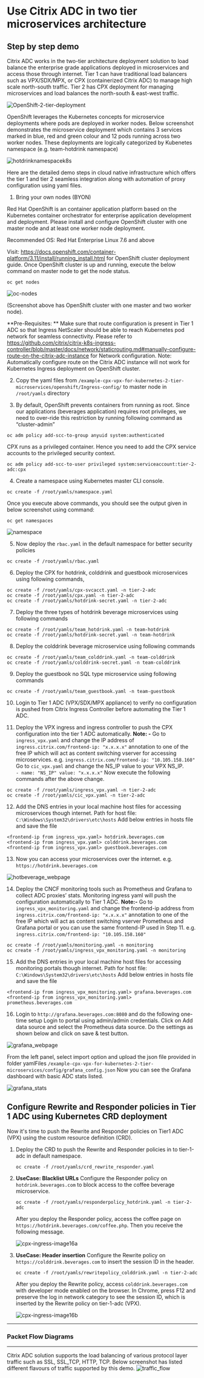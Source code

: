 
Use Citrix ADC in two tier microservices architecture
=====================================================


Step by step demo
-----------------

Citrix ADC works in the two-tier architecture deployment solution to load balance the enterprise grade applications deployed in microservices and access those through internet. Tier 1 can have traditional load balancers such as VPX/SDX/MPX, or CPX (containerized Citrix ADC) to manage high scale north-south traffic. Tier 2 has CPX deployment for managing microservices and load balances the north-south & east-west traffic.

![OpenShift-2-tier-deployment](https://user-images.githubusercontent.com/48945413/59842745-c6a98a80-9374-11e9-8f1e-d1e0c7413313.PNG)


OpenShift leverages the Kubernetes concepts for microservice deployments where pods are deployed in worker nodes. Below screenshot demonstrates the microservice deployment which contains 3 services marked in blue, red and green colour and 12 pods running across two worker nodes. These deployments are logically categorized by Kubenetes namespace (e.g. team-hotdrink namespace)

![hotdrinknamespacek8s](https://user-images.githubusercontent.com/42699135/50677395-99179180-101f-11e9-93f0-566cf179ce25.png)

Here are the detailed demo steps in cloud native infrastructure which offers the tier 1 and tier 2 seamless integration along with automation of proxy configuration using yaml files. 

1.	Bring your own nodes (BYON)

Red Hat OpenShift is an container application platform based on the Kubernetes container orchestrator for enterprise application development and deployment. Please install and configure OpenShift cluster with one master node and at least one worker node deployment.

Recommended OS: Red Hat Enterprise Linux 7.6 and above 

Visit: https://docs.openshift.com/container-platform/3.11/install/running_install.html for OpenShift cluster deployment guide.
Once OpenShift cluster is up and running, execute the below command on master node to get the node status.
``` 
oc get nodes
```
![oc-nodes](https://user-images.githubusercontent.com/48945413/59844387-61f02f00-9378-11e9-836b-1a8f59e4f3b2.PNG)
 
(Screenshot above has OpenShift cluster with one master and two worker node).


**Pre-Requisites: **
Make sure that route configuration  is present in Tier 1 ADC so that Ingress NetScaler should be able to reach Kubernetes  pod network for seamless connectivity. Please refer to https://github.com/citrix/citrix-k8s-ingress-controller/blob/master/docs/network/staticrouting.md#manually-configure-route-on-the-citrix-adc-instance for Network configuration.
Note: Automatically configure route on the Citrix ADC instance will not work for Kubernetes Ingress deployment on OpenShift cluster.
 
2.	Copy the yaml files from ``/example-cpx-vpx-for-kubernetes-2-tier-microservices/openshift/Ingress-config/`` to master node in ``/root/yamls`` directory

3. By default, OpenShift prevents containers from running as root. Since our applications (beverages application) requires root privileges, we need to over-ride this restriction by running following command as “cluster-admin”

```
oc adm policy add-scc-to-group anyuid system:authenticated
```
CPX runs as a privileged container. Hence you need to add the CPX service accounts to the privileged security context.
```
oc adm policy add-scc-to-user privileged system:serviceaccount:tier-2-adc:cpx
```

4.	Create a namespace using Kubernetes master CLI console.
```
oc create -f /root/yamls/namespace.yaml
```
Once you execute above commands, you should see the output given in below screenshot using command: 
```
oc get namespaces
```
![namespace](https://user-images.githubusercontent.com/48945413/59844907-9dd7c400-9379-11e9-8373-ee32d2d2bbca.PNG)

5.	Now deploy the ``rbac.yaml`` in the default namespace for better security policies
```
oc create -f /root/yamls/rbac.yaml 
```

6.	Deploy the CPX for hotdrink, colddrink and guestbook microservices using following commands,

```
oc create -f /root/yamls/cpx-svcacct.yaml -n tier-2-adc
oc create -f /root/yamls/cpx.yaml -n tier-2-adc
oc create -f /root/yamls/hotdrink-secret.yaml -n tier-2-adc
```

7.	Deploy the three types of hotdrink beverage microservices using following commands
```
oc create -f /root/yamls/team_hotdrink.yaml -n team-hotdrink
oc create -f /root/yamls/hotdrink-secret.yaml -n team-hotdrink
```

8.	Deploy the colddrink beverage microservice using following commands
```
oc create -f /root/yamls/team_colddrink.yaml -n team-colddrink
oc create -f /root/yamls/colddrink-secret.yaml -n team-colddrink
```

9.	Deploy the guestbook no SQL type microservice using following commands
```
oc create -f /root/yamls/team_guestbook.yaml -n team-guestbook
```
10.	Login to Tier 1 ADC (VPX/SDX/MPX appliance) to verify no configuration is pushed from Citrix Ingress Controller before automating the Tier 1 ADC.

11.	Deploy the VPX ingress and ingress controller to push the CPX configuration into the tier 1 ADC automatically.
**Note: -** 
Go to ``ingress_vpx.yaml`` and change the IP address of ``ingress.citrix.com/frontend-ip: "x.x.x.x"`` annotation to one of the free IP which will act as content switching vserver for accessing microservices.
e.g. ``ingress.citrix.com/frontend-ip: "10.105.158.160"``
Go to ``cic_vpx.yaml`` and change the NS_IP value to your VPX NS_IP.         
``- name: "NS_IP"
  value: "x.x.x.x"``
Now execute the following commands after the above change.
```
oc create -f /root/yamls/ingress_vpx.yaml -n tier-2-adc
oc create -f /root/yamls/cic_vpx.yaml -n tier-2-adc
```

  
12.	Add the DNS entries in your local machine host files for accessing microservices though internet.
Path for host file: ``C:\Windows\System32\drivers\etc\hosts``
Add below entries in hosts file and save the file

```
<frontend-ip from ingress_vpx.yaml> hotdrink.beverages.com
<frontend-ip from ingress_vpx.yaml> colddrink.beverages.com
<frontend-ip from ingress_vpx.yaml> guestbook.beverages.com
```
  
13.	Now you can access your microservices over the internet.
e.g. ``https://hotdrink.beverages.com``

![hotbeverage_webpage](https://user-images.githubusercontent.com/42699135/50677394-987efb00-101f-11e9-87d1-6523b7fbe95a.png)
 
14.	Deploy the CNCF monitoring tools such as Prometheus and Grafana to collect ADC proxies’ stats. Monitoring ingress yaml will push the configuration automatically to Tier 1 ADC.
**Note:-**
Go to ``ingress_vpx_monitoring.yaml`` and change the frontend-ip address from ``ingress.citrix.com/frontend-ip: "x.x.x.x"`` annotation to one of the free IP which will act as content switching vserver Prometheus and Grafana portal or you can use the same frontend-IP used in Step 11. 
e.g. ``ingress.citrix.com/frontend-ip: "10.105.158.160"``
```
oc create -f /root/yamls/monitoring.yaml -n monitoring
oc create -f /root/yamls/ingress_vpx_monitoring.yaml -n monitoring
```

15.	Add the DNS entries in your local machine host files for accessing monitoring portals though internet.
Path for host file: ``C:\Windows\System32\drivers\etc\hosts``
Add below entries in hosts file and save the file
```
<frontend-ip from ingress_vpx_monitoring.yaml> grafana.beverages.com
<frontend-ip from ingress_vpx_monitoring.yaml> prometheus.beverages.com
```
16.	Login to ``http://grafana.beverages.com:8080`` and do the following one-time setup
Login to portal using admin/admin credentials.
Click on Add data source and select the Prometheus data source. Do the settings as shown below and click on save & test button.
 
 ![grafana_webpage](https://user-images.githubusercontent.com/42699135/50677392-987efb00-101f-11e9-993a-cb1b65dd96cf.png)
 
From the left panel, select import option and upload the json file provided in folder yamlFiles ``/example-cpx-vpx-for-kubernetes-2-tier-microservices/config/grafana_config.json``
Now you can see the Grafana dashboard with basic ADC stats listed.
 
 ![grafana_stats](https://user-images.githubusercontent.com/42699135/50677391-97e66480-101f-11e9-8d42-87c4a2504a96.png)


## Configure Rewrite and Responder policies in Tier 1 ADC using Kubernetes CRD deployment

Now it's time to push the Rewrite and Responder policies on Tier1 ADC (VPX) using the custom resource definition (CRD).

1. Deploy the CRD to push the Rewrite and Responder policies in to tier-1-adc in default namespace.

   ```
   oc create -f /root/yamls/crd_rewrite_responder.yaml
   ```

1. **UseCase: Blacklist URLs** Configure the Responder policy on `hotdrink.beverages.com` to block access to the coffee beverage microservice.

   ```
   oc create -f /root/yamls/responderpolicy_hotdrink.yaml -n tier-2-adc
   ```

   After you deploy the Responder policy, access the coffee page on `https://hotdrink.beverages.com/coffee.php`. Then you receive the following message.
   
   ![cpx-ingress-image16a](https://user-images.githubusercontent.com/48945413/55129538-7f2cad00-513d-11e9-9191-72a385fad377.png)

1. **UseCase: Header insertion** Configure the Rewrite policy on `https://colddrink.beverages.com` to insert the session ID in the header.

   ```
   oc create -f /root/yamls/rewritepolicy_colddrink.yaml -n tier-2-adc
   ```

   After you deploy the Rewrite policy, access `colddrink.beverages.com` with developer mode enabled on the browser. In Chrome, press F12 and preserve the log in network category to see the session ID, which is inserted by the Rewrite policy on tier-1-adc (VPX).

   ![cpx-ingress-image16b](https://user-images.githubusercontent.com/48945413/55129567-9075b980-513d-11e9-9926-d1207d7d1e16.png)

---

### Packet Flow Diagrams
--------------------

Citrix ADC solution supports the load balancing of various protocol layer traffic such as SSL,  SSL_TCP, HTTP, TCP. Below screenshot has listed different flavours of traffic supported by this demo.
![traffic_flow](https://user-images.githubusercontent.com/42699135/50677397-99179180-101f-11e9-8a40-26ba7d0d54e0.png)

